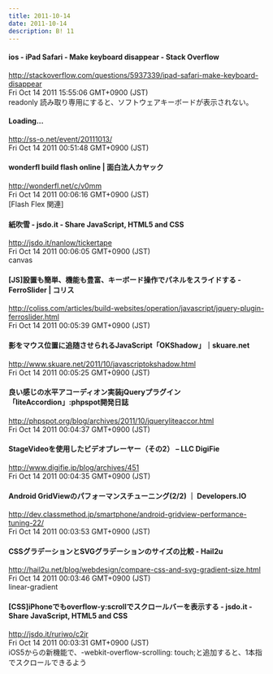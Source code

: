 ```yaml
---
title: 2011-10-14
date: 2011-10-14
description: B! 11
---
```


#### ios - iPad Safari - Make keyboard disappear - Stack Overflow
http://stackoverflow.com/questions/5937339/ipad-safari-make-keyboard-disappear<br>
Fri Oct 14 2011 15:55:06 GMT+0900 (JST)<br>
readonly 読み取り専用にすると、ソフトウェアキーボードが表示されない。


#### Loading...
http://ss-o.net/event/20111013/<br>
Fri Oct 14 2011 00:51:48 GMT+0900 (JST)<br>


#### wonderfl build flash online | 面白法人カヤック
http://wonderfl.net/c/v0mm<br>
Fri Oct 14 2011 00:06:16 GMT+0900 (JST)<br>
[Flash Flex 関連]


#### 紙吹雪 - jsdo.it - Share JavaScript, HTML5 and CSS
http://jsdo.it/nanlow/tickertape<br>
Fri Oct 14 2011 00:06:05 GMT+0900 (JST)<br>
canvas


####   [JS]設置も簡単、機能も豊富、キーボード操作でパネルをスライドする -FerroSlider | コリス
http://coliss.com/articles/build-websites/operation/javascript/jquery-plugin-ferroslider.html<br>
Fri Oct 14 2011 00:05:39 GMT+0900 (JST)<br>


#### 影をマウス位置に追随させられるJavaScript「OKShadow」｜skuare.net
http://www.skuare.net/2011/10/javascriptokshadow.html<br>
Fri Oct 14 2011 00:05:25 GMT+0900 (JST)<br>


#### 良い感じの水平アコーディオン実装jQueryプラグイン「liteAccordion」:phpspot開発日誌
http://phpspot.org/blog/archives/2011/10/jqueryliteaccor.html<br>
Fri Oct 14 2011 00:04:37 GMT+0900 (JST)<br>


#### StageVideoを使用したビデオプレーヤー（その2） – LLC DigiFie
http://www.digifie.jp/blog/archives/451<br>
Fri Oct 14 2011 00:04:35 GMT+0900 (JST)<br>


#### Android GridViewのパフォーマンスチューニング(2/2) ｜ Developers.IO
http://dev.classmethod.jp/smartphone/android-gridview-performance-tuning-22/<br>
Fri Oct 14 2011 00:03:53 GMT+0900 (JST)<br>


#### CSSグラデーションとSVGグラデーションのサイズの比較 - Hail2u
http://hail2u.net/blog/webdesign/compare-css-and-svg-gradient-size.html<br>
Fri Oct 14 2011 00:03:46 GMT+0900 (JST)<br>
linear-gradient


#### [CSS]iPhoneでもoverflow-y:scrollでスクロールバーを表示する - jsdo.it - Share JavaScript, HTML5 and CSS
http://jsdo.it/ruriwo/c2jr<br>
Fri Oct 14 2011 00:03:31 GMT+0900 (JST)<br>
iOS5からの新機能で、-webkit-overflow-scrolling: touch;と追加すると、1本指でスクロールできるよう


